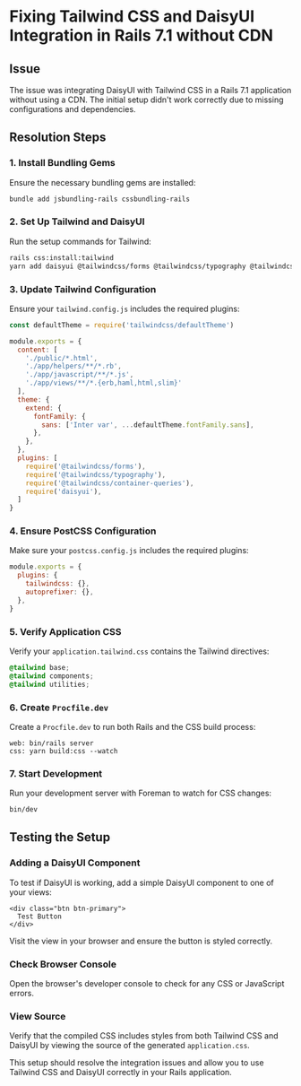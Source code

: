 # Fixing Tailwind CSS and DaisyUI Integration in Rails 7.1 without CDN

## Issue
The issue was integrating DaisyUI with Tailwind CSS in a Rails 7.1 application without using a CDN. The initial setup didn't work correctly due to missing configurations and dependencies.

## Resolution Steps

### 1. Install Bundling Gems
Ensure the necessary bundling gems are installed:
```bash
bundle add jsbundling-rails cssbundling-rails
```

### 2. Set Up Tailwind and DaisyUI
Run the setup commands for Tailwind:
```bash
rails css:install:tailwind
yarn add daisyui @tailwindcss/forms @tailwindcss/typography @tailwindcss/container-queries
```

### 3. Update Tailwind Configuration
Ensure your `tailwind.config.js` includes the required plugins:
```js
const defaultTheme = require('tailwindcss/defaultTheme')

module.exports = {
  content: [
    './public/*.html',
    './app/helpers/**/*.rb',
    './app/javascript/**/*.js',
    './app/views/**/*.{erb,haml,html,slim}'
  ],
  theme: {
    extend: {
      fontFamily: {
        sans: ['Inter var', ...defaultTheme.fontFamily.sans],
      },
    },
  },
  plugins: [
    require('@tailwindcss/forms'),
    require('@tailwindcss/typography'),
    require('@tailwindcss/container-queries'),
    require('daisyui'),
  ]
}
```

### 4. Ensure PostCSS Configuration
Make sure your `postcss.config.js` includes the required plugins:
```js
module.exports = {
  plugins: {
    tailwindcss: {},
    autoprefixer: {},
  },
}
```

### 5. Verify Application CSS
Verify your `application.tailwind.css` contains the Tailwind directives:
```css
@tailwind base;
@tailwind components;
@tailwind utilities;
```

### 6. Create `Procfile.dev`
Create a `Procfile.dev` to run both Rails and the CSS build process:
```procfile
web: bin/rails server
css: yarn build:css --watch
```

### 7. Start Development
Run your development server with Foreman to watch for CSS changes:
```bash
bin/dev
```

## Testing the Setup

### Adding a DaisyUI Component
To test if DaisyUI is working, add a simple DaisyUI component to one of your views:
```erb
<div class="btn btn-primary">
  Test Button
</div>
```
Visit the view in your browser and ensure the button is styled correctly.

### Check Browser Console
Open the browser's developer console to check for any CSS or JavaScript errors.

### View Source
Verify that the compiled CSS includes styles from both Tailwind CSS and DaisyUI by viewing the source of the generated `application.css`.

This setup should resolve the integration issues and allow you to use Tailwind CSS and DaisyUI correctly in your Rails application.